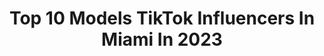 ---
title: Top 10 Models TikTok Influencers In Miami In 2023
description: >-
  Find top models TikTok influencers in Miami in 2023. Most popular hashtags: #fyp #model #foryou #miami.
platform: TikTok
hits: 87
text_top: Analyze the most popular TikTok accounts on inBeat.
text_bottom: Our database holds 87 TikTok influencers like this in Miami, United States for you to contact.
profiles:
  - username: "choleemo"
    fullname: >-
      cholee
    bio: >-
      Mom, Wife, Boss, Model (Elite Miami), Happy Camper Venmo @Cholee-Thompson
    location: "United States"
    followers: 13400
    engagement: 1249
    commentsToLikes: 0.103813
    id: ckacgut4twqnm0i78kpyo0nu5
    verified: false
    hashtags: "#2021goals, #newyearsresolution, #momover40, #dillweed"
  - username: "____amays.officia"
    fullname: >-
      ____amays.official__
    bio: >-
      El tiempo de Dios es perfecto..🙏 @____amays.official____ Cubano🇨🇺 Miami Model
    location: "United States"
    followers: 103200
    engagement: 1087
    commentsToLikes: 0.035171
    id: ckacfmx5drkh30i78fojq0a4x
    verified: false
    hashtags: "#paratii, #fyp, #music, #foryou"
  - username: "sheafilling"
    fullname: >-
      Shea Filling
    bio: >-
      Motivation. Beauty. Fashion. ⬇️ IG: @sheafilling
    location: "United States"
    followers: 21200
    engagement: 862
    commentsToLikes: 0.021167
    id: ckcuh2019fgki0j236nkoz8q2
    verified: false
    hashtags: "#love, #happiness, #blonde, #fashion"
  - username: "olgaferrara_ny"
    fullname: >-
      Olga Ferrara
    bio: >-
      NYC fashion influencer/stylist @olgaferrara_ny #1 from Top 20 influencers 2020
    location: "United States"
    followers: 10200
    engagement: 773
    commentsToLikes: 0.066677
    id: ckb9my5cdge2o0j23czireqt8
    verified: false
    hashtags: "#nycstylist, #summer2020, #morph, #fashion"
  - username: "paola_viiscarra"
    fullname: >-
      paola_viiscarra
    bio: >-
      Latina 🇸🇻💋 INSTAGRAM : paola_viiscarra
    location: "United States"
    followers: 80300
    engagement: 1103
    commentsToLikes: 0.034070
    id: ckcd7e1dq2tbu0j23dudsn2kn
    verified: false
    hashtags: "#parati, #latino, #latinos, #xyzbca"
  - username: "christenash"
    fullname: >-
      Christen Dye
    bio: >-
      Excuse me while I embarrass myself 💕
    location: "United States"
    followers: 122300
    engagement: 506
    commentsToLikes: 0.042323
    id: ckamzzyxlo3ly0i78cq6k4ky8
    verified: false
    hashtags: "#model, #greenscreen, #itwasntme, #fhi"
  - username: "thrilla96"
    fullname: >-
      Bill OBrien 
    bio: >-
      Am I doing this right?
    location: "United States"
    followers: 15200
    engagement: 663
    commentsToLikes: 0.039619
    id: ckc30fkwrr53b0j23awspzjlx
    verified: false
    hashtags: "#distancedance, #ishitmyself, #fyp, #kettlebell"
  - username: "thecamrodriguez"
    fullname: >-
      TheCamRodriguez
    bio: >-
      Miami|Dad| Model| Actor| Singer Add me: IG/Snap:TheCamRodriguez
    location: "United States"
    followers: 38000
    engagement: 996
    commentsToLikes: 0.098763
    id: ck9kdv5eiw2la0j78zfndl13i
    verified: false
    hashtags: "#fire, #greysweatscam, #duet, #wap"
  - username: "kari.nautique"
    fullname: >-
      kari.nautique
    bio: >-
      Author, Model, Mom 📍Miami The link below is for grown-ups only:
    location: "United States"
    followers: 69100
    engagement: 935
    commentsToLikes: 0.023531
    id: ck9dz5xcf05o70j78kjgpmjh8
    verified: false
    hashtags: "#singlelife, #fyp, #dogsoftiktok, #aftermycoffee"
  - username: "fitwithceli"
    fullname: >-
      Araceli Velazquez
    bio: >-
      FREELANCE MODEL CEO @shapeShifterofficial Miami 🏝
    location: "United States"
    followers: 151300
    engagement: 1029
    commentsToLikes: 0.024251
    id: ck8hq47tt2cby0j7834s5slt6
    verified: false
    hashtags: "#miami, #foryou, #christmas, #fyp"
---